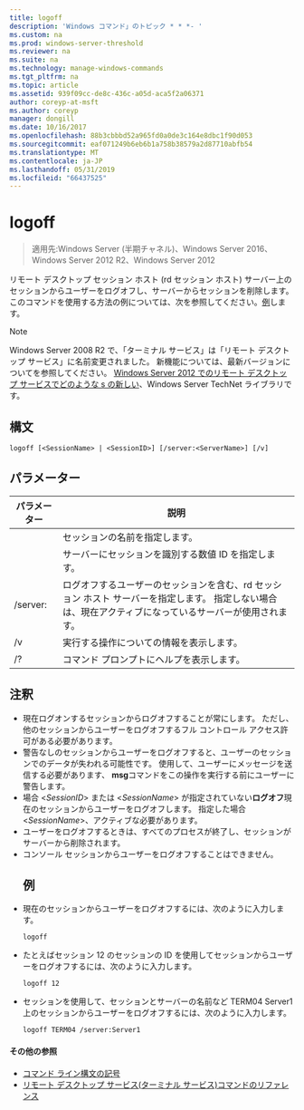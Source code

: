 ```yaml
---
title: logoff
description: 'Windows コマンド」のトピック * * *- '
ms.custom: na
ms.prod: windows-server-threshold
ms.reviewer: na
ms.suite: na
ms.technology: manage-windows-commands
ms.tgt_pltfrm: na
ms.topic: article
ms.assetid: 939f09cc-de8c-436c-a05d-aca5f2a06371
author: coreyp-at-msft
ms.author: coreyp
manager: dongill
ms.date: 10/16/2017
ms.openlocfilehash: 88b3cbbbd52a965fd0a0de3c164e8dbc1f90d053
ms.sourcegitcommit: eaf071249b6eb6b1a758b38579a2d87710abfb54
ms.translationtype: MT
ms.contentlocale: ja-JP
ms.lasthandoff: 05/31/2019
ms.locfileid: "66437525"
---
```

# <a name="logoff"></a>logoff

>適用先:Windows Server (半期チャネル)、Windows Server 2016、Windows Server 2012 R2、Windows Server 2012

リモート デスクトップ セッション ホスト (rd セッション ホスト) サーバー上のセッションからユーザーをログオフし、サーバーからセッションを削除します。
このコマンドを使用する方法の例については、次を参照してください。[例](#BKMK_examples)します。

> [!NOTE]
> Windows Server 2008 R2 で、「ターミナル サービス」は「リモート デスクトップ サービス」に名前変更されました。 新機能については、最新バージョンについてを参照してください。 [Windows Server 2012 でのリモート デスクトップ サービスでどのような s の新しい](https://technet.microsoft.com/library/hh831527)、Windows Server TechNet ライブラリです。

## <a name="syntax"></a>構文
```
logoff [<SessionName> | <SessionID>] [/server:<ServerName>] [/v]
```
## <a name="parameters"></a>パラメーター

|      パラメーター       |                                                                             説明                                                                              |
|----------------------|----------------------------------------------------------------------------------------------------------------------------------------------------------------------|
|    <SessionName>     |                                                                  セッションの名前を指定します。                                                                  |
|     <SessionID>      |                                                 サーバーにセッションを識別する数値 ID を指定します。                                                 |
| /server:<ServerName> | ログオフするユーザーのセッションを含む、rd セッション ホスト サーバーを指定します。 指定しない場合は、現在アクティブになっているサーバーが使用されます。 |
|          /v          |                                                       実行する操作についての情報を表示します。                                                        |
|          /?          |                                                                 コマンド プロンプトにヘルプを表示します。                                                                 |

## <a name="remarks"></a>注釈
- 現在ログオンするセッションからログオフすることが常にします。 ただし、他のセッションからユーザーをログオフするフル コントロール アクセス許可がある必要があります。
- 警告なしのセッションからユーザーをログオフすると、ユーザーのセッションでのデータが失われる可能性です。 使用して、ユーザーにメッセージを送信する必要があります、 **msg**コマンドをこの操作を実行する前にユーザーに警告します。
- 場合 <*SessionID*> または <*SessionName*> が指定されていない**ログオフ**現在のセッションからユーザーをログオフします。 指定した場合 <*SessionName*>、アクティブな必要があります。
- ユーザーをログオフするときは、すべてのプロセスが終了し、セッションがサーバーから削除されます。
- コンソール セッションからユーザーをログオフすることはできません。
  ## <a name="BKMK_examples"></a>例
- 現在のセッションからユーザーをログオフするには、次のように入力します。
  ```
  logoff
  ```
- たとえばセッション 12 のセッションの ID を使用してセッションからユーザーをログオフするには、次のように入力します。
  ```
  logoff 12
  ```
- セッションを使用して、セッションとサーバーの名前など TERM04 Server1 上のセッションからユーザーをログオフするには、次のように入力します。
  ```
  logoff TERM04 /server:Server1
  ```

#### <a name="additional-references"></a>その他の参照
-   [コマンド ライン構文の記号](command-line-syntax-key.md)
-   [リモート デスクトップ サービス&#40;ターミナル サービス&#41;コマンドのリファレンス](remote-desktop-services-terminal-services-command-reference.md)
